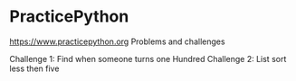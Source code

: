 # PracticePython
https://www.practicepython.org Problems and challenges

Challenge 1:  Find when someone turns one Hundred
Challenge 2:  List sort less then five
